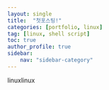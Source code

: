 ```yaml
---
layout: single
title:  "첫포스팅!"
categories: [portfolio, linux]
tag: [linux, shell script]
toc: true
author_profile: true
sidebar:
    nav: "sidebar-category"
---
```





linuxlinux